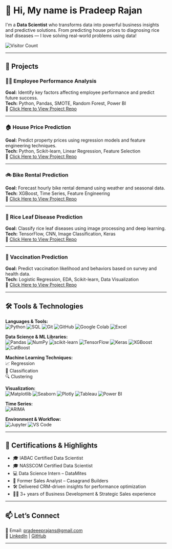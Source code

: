 # 👋 Hi, My name is Pradeep Rajan

I'm a **Data Scientist** who transforms data into powerful business insights and predictive solutions. From predicting house prices to diagnosing rice leaf diseases — I love solving real-world problems using data!

![Visitor Count](https://komarev.com/ghpvc/?username=Pradeeprajans&label=Profile+Views&color=0e75b6&style=flat)

---

## 🚀 Projects

### 🧑‍💼 Employee Performance Analysis
**Goal:** Identify key factors affecting employee performance and predict future success.  
**Tech:** Python, Pandas, SMOTE, Random Forest, Power BI  
🔗 [Click Here to View Project Repo](https://github.com/Pradeeprajans/Employee-Performance-Analysis)

---

### 🏠 House Price Prediction
**Goal:** Predict property prices using regression models and feature engineering techniques.  
**Tech:** Python, Scikit-learn, Linear Regression, Feature Selection  
🔗 [Click Here to View Project Repo](https://github.com/Pradeeprajans/House-price-prediction)

---

### 🚲 Bike Rental Prediction
**Goal:** Forecast hourly bike rental demand using weather and seasonal data.  
**Tech:** XGBoost, Time Series, Feature Engineering  
🔗 [Click Here to View Project Repo](https://github.com/Pradeeprajans/Bike-rental-Prediction)

---

### 🌾 Rice Leaf Disease Prediction
**Goal:** Classify rice leaf diseases using image processing and deep learning.  
**Tech:** TensorFlow, CNN, Image Classification, Keras  
🔗 [Click Here to View Project Repo](https://github.com/Pradeeprajans/Rice-Leaf-Disease-Prediction)

---

### 💉 Vaccination Prediction
**Goal:** Predict vaccination likelihood and behaviors based on survey and health data.  
**Tech:** Logistic Regression, EDA, Scikit-learn, Data Visualization  
🔗 [Click Here to View Project Repo](https://github.com/Pradeeprajans/Vaccination-prediction)

---

## 🛠️ Tools & Technologies

**Languages & Tools:**  
![Python](https://img.shields.io/badge/Python-3670A0?style=flat&logo=python&logoColor=white) ![SQL](https://img.shields.io/badge/SQL-4479A1?style=flat&logo=postgresql&logoColor=white) ![Git](https://img.shields.io/badge/Git-F05032?style=flat&logo=git&logoColor=white) ![GitHub](https://img.shields.io/badge/GitHub-181717?style=flat&logo=github&logoColor=white) ![Google Colab](https://img.shields.io/badge/Colab-F9AB00?style=flat&logo=googlecolab&logoColor=white) ![Excel](https://img.shields.io/badge/MS%20Excel-217346?style=flat&logo=microsoft-excel&logoColor=white)

**Data Science & ML Libraries:**  
![Pandas](https://img.shields.io/badge/Pandas-150458?style=flat&logo=pandas&logoColor=white) ![NumPy](https://img.shields.io/badge/NumPy-013243?style=flat&logo=numpy&logoColor=white) ![scikit-learn](https://img.shields.io/badge/scikit--learn-F7931E?style=flat&logo=scikit-learn&logoColor=white) ![TensorFlow](https://img.shields.io/badge/TensorFlow-FF6F00?style=flat&logo=tensorflow&logoColor=white) ![Keras](https://img.shields.io/badge/Keras-D00000?style=flat&logo=keras&logoColor=white) ![XGBoost](https://img.shields.io/badge/XGBoost-EC2D2E?style=flat&logo=xgboost&logoColor=white) ![CatBoost](https://img.shields.io/badge/CatBoost-00B0F0?style=flat&logo=catboost&logoColor=white)

**Machine Learning Techniques:**  
📈 Regression  
🧠 Classification  
🔍 Clustering

**Visualization:**  
![Matplotlib](https://img.shields.io/badge/Matplotlib-11557C?style=flat&logo=matplotlib) ![Seaborn](https://img.shields.io/badge/Seaborn-2E294E?style=flat&logo=seaborn) ![Plotly](https://img.shields.io/badge/Plotly-3F4F75?style=flat&logo=plotly) ![Tableau](https://img.shields.io/badge/Tableau-E97627?style=flat&logo=tableau&logoColor=white) ![Power BI](https://img.shields.io/badge/Power%20BI-F2C811?style=flat&logo=powerbi&logoColor=black)

**Time Series:**  
![ARIMA](https://img.shields.io/badge/ARIMA-559AEA?style=flat)  

**Environment & Workflow:**  
![Jupyter](https://img.shields.io/badge/Jupyter-F37626?style=flat&logo=jupyter&logoColor=white) ![VS Code](https://img.shields.io/badge/VS%20Code-007ACC?style=flat&logo=visual-studio-code&logoColor=white)

---

## 📜 Certifications & Highlights

- 🎓 IABAC Certified Data Scientist  
- 🎓 NASSCOM Certified Data Scientist
- 💻 Data Science Intern – DataMites  
- 💼 Former Sales Analyst – Casagrand Builders  
- 🛠 Delivered CRM-driven insights for performance optimization  
- 👨‍💼 3+ years of Business Development & Strategic Sales experience

---

## 📫 Let’s Connect

📧 Email: pradeeeprajans@gmail.com  
🔗 [LinkedIn](https://www.linkedin.com/in/pradeeprajan) | [GitHub](https://github.com/Pradeeprajans)

---

